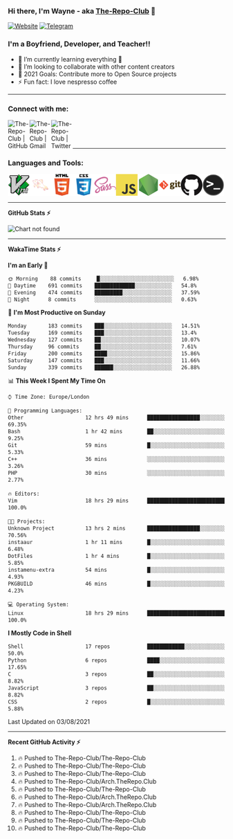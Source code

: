### Hi there, I'm Wayne - aka [The-Repo-Club][website] 👋

[![Website](https://img.shields.io/website?label=github.com/The-Repo-Club/&color=orange&style=flat-square&url=https://github.com/The-Repo-Club/)][website]
[![Telegram](https://img.shields.io/badge/Chat%20on-Telegram-orange.svg?color=orange&logo=telegram&style=flat-square)][telegram]

### I'm a Boyfriend, Developer, and Teacher!!

- 🌱 I’m currently learning everything 🤣
- 👯 I’m looking to collaborate with other content creators
- 🥅 2021 Goals: Contribute more to Open Source projects
- ⚡ Fun fact: I love nespresso coffee

---
### Connect with me:

[<img align="left" alt="The-Repo-Club | GitHub" width="50px" src="https://cdn.jsdelivr.net/npm/simple-icons@v3/icons/github.svg" />][website]
[<img align="left" alt="The-Repo-Club | Gmail" width="50px" src="https://cdn.jsdelivr.net/npm/simple-icons@v3/icons/gmail.svg" />][email]
[<img align="left" alt="The-Repo-Club | Twitter" width="50px" src="https://cdn.jsdelivr.net/npm/simple-icons@v3/icons/telegram.svg" />][telegram]

[website]: https://github.com/The-Repo-Club/
[email]: mailto:wayne6324@gmail.com
[telegram]: https://t.me/TheRepoClub

<br />
<br />
<br />

---
### Languages and Tools:

<img align="left" alt="Vim" width="50px" src="https://raw.githubusercontent.com/github/explore/80688e429a7d4ef2fca1e82350fe8e3517d3494d/topics/vim/vim.png" />
<img align="left" alt="Fish" width="50px" src="https://raw.githubusercontent.com/github/explore/80688e429a7d4ef2fca1e82350fe8e3517d3494d/topics/fish/fish.png" />
<img align="left" alt="HTML5" width="50px" src="https://raw.githubusercontent.com/github/explore/80688e429a7d4ef2fca1e82350fe8e3517d3494d/topics/html/html.png" />
<img align="left" alt="CSS3" width="50px" src="https://raw.githubusercontent.com/github/explore/80688e429a7d4ef2fca1e82350fe8e3517d3494d/topics/css/css.png" />
<img align="left" alt="Sass" width="50px" src="https://raw.githubusercontent.com/github/explore/80688e429a7d4ef2fca1e82350fe8e3517d3494d/topics/sass/sass.png" />
<img align="left" alt="JavaScript" width="50px" src="https://raw.githubusercontent.com/github/explore/80688e429a7d4ef2fca1e82350fe8e3517d3494d/topics/javascript/javascript.png" />
<img align="left" alt="Node.js" width="50px" src="https://raw.githubusercontent.com/github/explore/80688e429a7d4ef2fca1e82350fe8e3517d3494d/topics/nodejs/nodejs.png" />
<img align="left" alt="Git" width="50px" src="https://raw.githubusercontent.com/github/explore/80688e429a7d4ef2fca1e82350fe8e3517d3494d/topics/git/git.png" />
<img align="left" alt="GitHub" width="50px" src="https://raw.githubusercontent.com/github/explore/78df643247d429f6cc873026c0622819ad797942/topics/github/github.png" />
<img align="left" alt="Terminal" width="50px" src="https://raw.githubusercontent.com/github/explore/80688e429a7d4ef2fca1e82350fe8e3517d3494d/topics/terminal/terminal.png" />

<br />
<br />
<br />

---

**GitHub Stats ⚡**

![Chart not found](https://github-readme-stats.vercel.app/api?username=The-Repo-Club&theme=tokyonight&show_icons=true&count_private=true&hide_border=true&include_all_commits=true&custom_title=The-Repo-Club%27s+GitHub+Stats)


---

**WakaTime Stats ⚡**

<!--START_SECTION:waka-->
**I'm an Early 🐤** 

```text
🌞 Morning    88 commits     █░░░░░░░░░░░░░░░░░░░░░░░░   6.98% 
🌆 Daytime    691 commits    █████████████░░░░░░░░░░░░   54.8% 
🌃 Evening    474 commits    █████████░░░░░░░░░░░░░░░░   37.59% 
🌙 Night      8 commits      ░░░░░░░░░░░░░░░░░░░░░░░░░   0.63%

```
📅 **I'm Most Productive on Sunday** 

```text
Monday       183 commits    ███░░░░░░░░░░░░░░░░░░░░░░   14.51% 
Tuesday      169 commits    ███░░░░░░░░░░░░░░░░░░░░░░   13.4% 
Wednesday    127 commits    ██░░░░░░░░░░░░░░░░░░░░░░░   10.07% 
Thursday     96 commits     ██░░░░░░░░░░░░░░░░░░░░░░░   7.61% 
Friday       200 commits    ████░░░░░░░░░░░░░░░░░░░░░   15.86% 
Saturday     147 commits    ███░░░░░░░░░░░░░░░░░░░░░░   11.66% 
Sunday       339 commits    ██████░░░░░░░░░░░░░░░░░░░   26.88%

```


📊 **This Week I Spent My Time On** 

```text
⌚︎ Time Zone: Europe/London

💬 Programming Languages: 
Other                    12 hrs 49 mins      █████████████████░░░░░░░░   69.35% 
Bash                     1 hr 42 mins        ██░░░░░░░░░░░░░░░░░░░░░░░   9.25% 
Git                      59 mins             █░░░░░░░░░░░░░░░░░░░░░░░░   5.33% 
C++                      36 mins             ░░░░░░░░░░░░░░░░░░░░░░░░░   3.26% 
PHP                      30 mins             ░░░░░░░░░░░░░░░░░░░░░░░░░   2.77%

🔥 Editors: 
Vim                      18 hrs 29 mins      █████████████████████████   100.0%

🐱‍💻 Projects: 
Unknown Project          13 hrs 2 mins       █████████████████░░░░░░░░   70.56% 
instaaur                 1 hr 11 mins        █░░░░░░░░░░░░░░░░░░░░░░░░   6.48% 
DotFiles                 1 hr 4 mins         █░░░░░░░░░░░░░░░░░░░░░░░░   5.85% 
instamenu-extra          54 mins             █░░░░░░░░░░░░░░░░░░░░░░░░   4.93% 
PKGBUILD                 46 mins             █░░░░░░░░░░░░░░░░░░░░░░░░   4.23%

💻 Operating System: 
Linux                    18 hrs 29 mins      █████████████████████████   100.0%

```

**I Mostly Code in Shell** 

```text
Shell                    17 repos            ████████████░░░░░░░░░░░░░   50.0% 
Python                   6 repos             ████░░░░░░░░░░░░░░░░░░░░░   17.65% 
C                        3 repos             ██░░░░░░░░░░░░░░░░░░░░░░░   8.82% 
JavaScript               3 repos             ██░░░░░░░░░░░░░░░░░░░░░░░   8.82% 
CSS                      2 repos             █░░░░░░░░░░░░░░░░░░░░░░░░   5.88%

```



 Last Updated on 03/08/2021
<!--END_SECTION:waka-->

---

**Recent GitHub Activity :zap:**

<!--START_SECTION:activity-->
1. 🔥 Pushed to The-Repo-Club/The-Repo-Club
2. 🔥 Pushed to The-Repo-Club/The-Repo-Club
3. 🔥 Pushed to The-Repo-Club/The-Repo-Club
4. 🔥 Pushed to The-Repo-Club/Arch.TheRepo.Club
5. 🔥 Pushed to The-Repo-Club/The-Repo-Club
6. 🔥 Pushed to The-Repo-Club/Arch.TheRepo.Club
7. 🔥 Pushed to The-Repo-Club/Arch.TheRepo.Club
8. 🔥 Pushed to The-Repo-Club/The-Repo-Club
9. 🔥 Pushed to The-Repo-Club/The-Repo-Club
10. 🔥 Pushed to The-Repo-Club/The-Repo-Club
<!--END_SECTION:activity-->